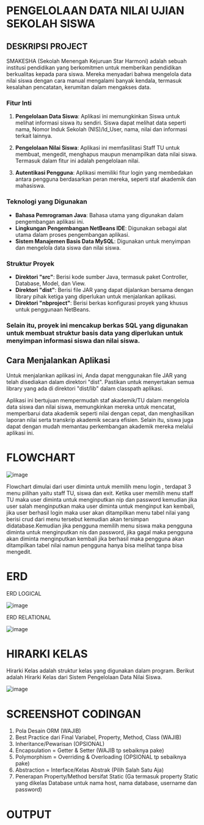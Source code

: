 # PENGELOLAAN DATA NILAI UJIAN SEKOLAH SISWA
## DESKRIPSI PROJECT

SMAKESHA (Sekolah Menengah Kejuruan Star Harmoni) adalah sebuah institusi pendidikan yang berkomitmen untuk memberikan pendidikan berkualitas kepada para siswa. Mereka menyadari bahwa mengelola data nilai siswa dengan cara manual mengalami banyak kendala, termasuk kesalahan pencatatan, kerumitan dalam mengakses data.

### Fitur Inti

1. **Pengelolaan Data Siswa**: Aplikasi ini memungkinkan Siswa untuk melihat informasi siswa itu sendiri. Siswa dapat melihat data seperti nama, Nomor Induk Sekolah (NIS)/Id_User, nama, nilai dan informasi terkait lainnya.

2. **Pengelolaan Nilai Siswa**: Aplikasi ini memfasilitasi Staff TU untuk membuat, mengedit, menghapus maupun menampilkan data nilai siswa. Termasuk dalam fitur ini adalah pengelolaan nilai.

3. **Autentikasi Pengguna**: Aplikasi memiliki fitur login yang membedakan antara pengguna berdasarkan peran mereka, seperti staf akademik dan mahasiswa.

### Teknologi yang Digunakan

- **Bahasa Pemrograman Java**: Bahasa utama yang digunakan dalam pengembangan aplikasi ini.
- **Lingkungan Pengembangan NetBeans IDE**: Digunakan sebagai alat utama dalam proses pengembangan aplikasi.
- **Sistem Manajemen Basis Data MySQL**: Digunakan untuk menyimpan dan mengelola data siswa dan nilai siswa.

### Struktur Proyek

- **Direktori "src"**: Berisi kode sumber Java, termasuk paket Controller, Database, Model, dan View.
- **Direktori "dist"**: Berisi file JAR yang dapat dijalankan bersama dengan library pihak ketiga yang diperlukan untuk menjalankan aplikasi.
- **Direktori "nbproject"**: Berisi berkas konfigurasi proyek yang khusus untuk penggunaan NetBeans.

### Selain itu, proyek ini mencakup berkas SQL yang digunakan untuk membuat struktur basis data yang diperlukan untuk menyimpan informasi siswa dan nilai siswa.

## Cara Menjalankan Aplikasi

Untuk menjalankan aplikasi ini, Anda dapat menggunakan file JAR yang telah disediakan dalam direktori "dist". Pastikan untuk menyertakan semua library yang ada di direktori "dist/lib" dalam classpath aplikasi.

Aplikasi ini bertujuan mempermudah staf akademik/TU dalam mengelola data siswa dan nilai siswa, memungkinkan mereka untuk mencatat, memperbarui data akademik seperti nilai dengan cepat, dan menghasilkan laporan nilai serta transkrip akademik secara efisien. Selain itu, siswa juga dapat dengan mudah memantau perkembangan akademik mereka melalui aplikasi ini.



# FLOWCHART 
![image](https://github.com/PA-PBOxDBD/PA-PBO-DBD-KELOMPOK-24/assets/121924124/0fc262b3-9ab4-47e6-9e53-3a667da12011)

Flowchart dimulai dari user diminta untuk memilih menu login , terdapat 3 menu pilihan yaitu staff TU, siswa dan exit. Ketika user memilih menu staff TU maka user diminta untuk menginputkan nip dan password kemudian jika user salah menginputkan maka user diminta untuk menginput kan kembali, jika user berhasil login maka user akan ditampilkan menu tabel nilai yang berisi crud dari menu tersebut kemudian akan tersimpan didatabase.Kemudian jika pengguna memilih menu siswa maka pengguna diminta untuk menginputkan nis dan password, jika gagal maka pengguna akan diminta menginputkan kembali jika berhasil maka pengguna akan ditampilkan tabel nilai namun pengguna hanya bisa melihat tanpa bisa mengedit.


# ERD
ERD LOGICAL

![image](https://github.com/PA-PBOxDBD/PA-PBO-DBD-KELOMPOK-24/assets/121924124/af6be1ea-d8d1-4043-bb27-4ed1b4bef17a)

ERD RELATIONAL

![image](https://github.com/PA-PBOxDBD/PA-PBO-DBD-KELOMPOK-24/assets/121924124/782bc04f-d53e-4935-942f-a80a1053417c)


# HIRARKI KELAS

Hirarki Kelas adalah struktur kelas yang digunakan dalam program. Berikut adalah Hirarki Kelas dari Sistem Pengelolaan Data Nilai Siswa.

![image](https://github.com/PA-PBOxDBD/PA-PBO-DBD-KELOMPOK-24/assets/121924124/83ea1334-8522-4989-b765-f6b975b3c8fc)


# SCREENSHOT CODINGAN
1. Pola Desain ORM (WAJIB)
2. Best Practice dari Final Variabel, Property, Method, Class (WAJIB)
3. Inheritance/Pewarisan (OPSIONAL)
4. Encapsulation = Getter & Setter (WAJIB tp sebaiknya pake)
5. Polymorphism = Overriding & Overloading (OPSIONAL tp sebaiknya pake)
6. Abstraction = Interface/Kelas Abstrak (Pilih Salah Satu Aja)
7. Penerapan Property/Method bersifat Static (Ga termasuk property Static yang dikelas Database untuk nama host, nama database, username dan password)


# OUTPUT 

